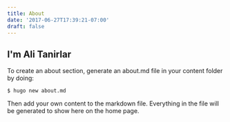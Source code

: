 ```yaml
---
title: About
date: '2017-06-27T17:39:21-07:00'
draft: false
---
```


## I'm Ali Tanirlar

To create an about section, generate an about.md file in your content folder by doing:

```console
$ hugo new about.md
```

Then add your own content to the markdown file. Everything in the file will be generated to show here on the home page.
